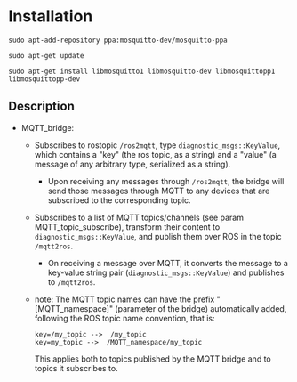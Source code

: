 # Installation

    sudo apt-add-repository ppa:mosquitto-dev/mosquitto-ppa

    sudo apt-get update
    
    sudo apt-get install libmosquitto1 libmosquitto-dev libmosquittopp1 libmosquittopp-dev

## Description

* MQTT_bridge:
    * Subscribes to rostopic `/ros2mqtt`, type `diagnostic_msgs::KeyValue`, which contains a "key" (the ros topic, as a string) and a "value" (a message of any arbitrary type, serialized as a string).
        * Upon receiving any messages through `/ros2mqtt`, the bridge will send those messages through MQTT to any devices that are subscribed to the corresponding topic. 
        
    * Subscribes to a list of MQTT topics/channels (see param MQTT_topic_subscribe), transform their content to `diagnostic_msgs::KeyValue`, and publish them over ROS in the topic `/mqtt2ros`. 
        * On receiving a message over MQTT, it converts the message to a key-value string pair (`diagnostic_msgs::KeyValue`) and publishes to `/mqtt2ros`.
    
    * note: The MQTT topic names can have the prefix "\[MQTT_namespace\]" (parameter of the bridge) automatically added, following the ROS topic name convention, that is:
        ```
        key=/my_topic -->  /my_topic
        key=my_topic -->  /MQTT_namespace/my_topic
        ```
        This applies both to topics published by the MQTT bridge and to topics it subscribes to.